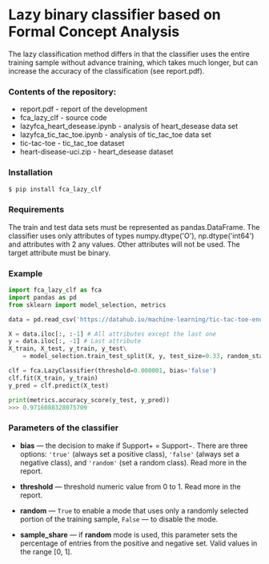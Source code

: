 # Lazy binary classifier based on Formal Concept Analysis

The lazy classification method differs in that the classifier uses the entire training sample without advance training, which takes much longer, but can increase the accuracy of the classification (see report.pdf).

### Contents of the repository:
* report.pdf - report of the development
* fca_lazy_clf - source code
* lazyfca_heart_desease.ipynb - analysis of heart_desease data set 
* lazyfca_tic_tac_toe.ipynb - analysis of tic_tac_toe data set 
* tic-tac-toe - tic_tac_toe dataset
* heart-disease-uci.zip - heart_desease dataset

### Installation

```sh
$ pip install fca_lazy_clf
```

###  Requirements

The train and test data sets must be represented as pandas.DataFrame. The classifier uses only attributes of types numpy.dtype('O'), np.dtype('int64') and attributes with 2 any values. Other attributes will not be used. The target attribute must be binary.

### Example

```python
import fca_lazy_clf as fca
import pandas as pd
from sklearn import model_selection, metrics

data = pd.read_csv('https://datahub.io/machine-learning/tic-tac-toe-endgame/r/tic-tac-toe.csv')

X = data.iloc[:, :-1] # All attributes except the last one
y = data.iloc[:, -1] # Last attribute
X_train, X_test, y_train, y_test\
    = model_selection.train_test_split(X, y, test_size=0.33, random_state=0)

clf = fca.LazyClassifier(threshold=0.000001, bias='false')
clf.fit(X_train, y_train)
y_pred = clf.predict(X_test)

print(metrics.accuracy_score(y_test, y_pred))
>>> 0.9716088328075709
```

### Parameters of the classifier

* __bias__ — the decision to make if Support+ = Support−. There are three options: ```'true'``` (always set a positive class), ```'false'``` (always set a negative class), and ```'random'``` (set a random class). Read more in the report.
* __threshold__ — threshold numeric value from 0 to 1. Read more in the report.

* __random__ — ```True``` to enable a mode that uses only a randomly selected portion of the training sample, ```False``` — to disable the mode.
* __sample_share__ — if __random__ mode is used, this parameter sets the percentage of entries from the positive and negative set. Valid values in the range [0, 1].
